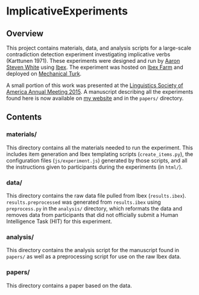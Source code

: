 # ImplicativeExperiments

## Overview

This project contains materials, data, and analysis scripts for a large-scale contradiction detection experiment investigating implicative verbs (Karttunen 1971). These experiments were designed and run by [Aaron Steven White](http://aswhite.net) using [Ibex](http://code.google.com/p/webspr/). The experiment was hosted on [Ibex Farm](http://spellout.net/ibexfarm/) and deployed on [Mechanical Turk](https://www.mturk.com/mturk/). 

A small portion of this work was presented at the [Linguistics Society of America Annual Meeting 2015](http://www.linguisticsociety.org/event/lsa-2015-annual-meeting). A manuscript describing all the experiments found here is now available on [my website](http://aswhite.net) and in the `papers/` directory.

## Contents

### materials/

This directory contains all the materials needed to run the experiment. This includes item generation and Ibex templating scripts (`create_items.py`), the configuration files (`js/experiment.js`) generated by those scripts, and all the instructions given to participants during the experiments (in `html/`).

### data/

This directory contains the raw data file pulled from Ibex (`results.ibex`). `results.preprocessed` was generated from `results.ibex` using `preprocess.py` in the `analysis/` directory, which reformats the data and removes data from participants that did not officially submit a Human Intelligence Task (HIT) for this experiment.

### analysis/

This directory contains the analysis script for the manuscript found in `papers/` as well as a preprocessing script for use on the raw Ibex data.

### papers/

This directory contains a paper based on the data.
